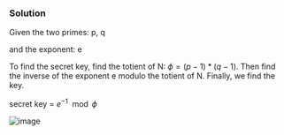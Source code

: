 ### Solution

Given the two primes: p, q

and the exponent: e

To find the secret key, find the totient of N: $\phi = (p - 1) * (q - 1)$. Then find the inverse of the exponent e modulo the totient of N. Finally, we find the key.

secret key = $e^{-1} \mod \phi$

![image](https://user-images.githubusercontent.com/126962960/233788400-bede1fa4-359a-4380-a631-efdadb8a4161.png)
